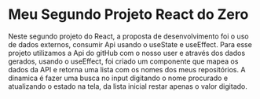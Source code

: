 # Meu Segundo Projeto React do Zero

Neste segundo projeto do React, a proposta de desenvolvimento foi o uso de dados externos, consumir Api usando o useState e useEffect.
Para esse projeto utilizamos a Api do gitHub com o nosso user e através dos dados gerados, usando o useEffect, foi criado um componente
que mapea os dados da API e retorna uma lista com os nomes dos meus repositórios.
A dinamica é fazer uma busca no input digitando o nome procurado e atualizando o estado na tela, 
da lista inicial restar apenas o valor digitado.
